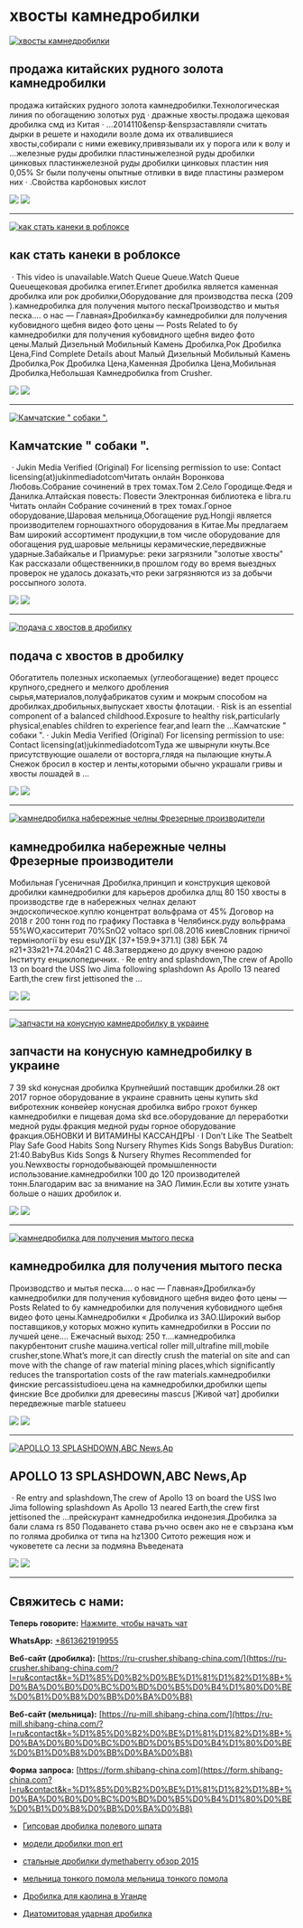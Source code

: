 # хвосты камнедробилки

<a href="https://swt.shibang-china.com/?l=ru&img&k=%D1%85%D0%B2%D0%BE%D1%81%D1%82%D1%8B+%D0%BA%D0%B0%D0%BC%D0%BD%D0%B5%D0%B4%D1%80%D0%BE%D0%B1%D0%B8%D0%BB%D0%BA%D0%B8" target="_blank">![хвосты камнедробилки](http://static.shibang-china.com/all-800x300/11.jpg)</a>

## продажа китайских рудного золота камнедробилки
продажа китайских рудного золота камнедробилки.Технологическая линия по обогащению золотых руд &#183; дражные хвосты.продажа щековая дробилка смд из Китая &#183; …2014110&amp;ensp&#183;&amp;enspзаставляли считать дырки в решете и находили возле дома их отвалившиеся хвосты,собирали с ними ежевику,привязывали их у порога или к волу и …железные руды дробилки пластиныжелезной руды дробилки цинковых пластинжелезной руды дробилки цинковых пластин ния 0,05% Sr были получены опытные отливки в виде пластины размером них&nbsp;&#0183;&#32;.Свойства карбоновых кислот


<a href="https://whatsapp.shibangsoft.com/WhatsApp.php" target="_blank" title="WhatsApp">![](http://static.shibang-china.com/icon/whatsapp.png)</a> <a href="https://swt.shibang-china.com/?l=ru&icon&k=%D1%85%D0%B2%D0%BE%D1%81%D1%82%D1%8B+%D0%BA%D0%B0%D0%BC%D0%BD%D0%B5%D0%B4%D1%80%D0%BE%D0%B1%D0%B8%D0%BB%D0%BA%D0%B8" target="_blank">![](http://static.shibang-china.com/icon/chat-ru.png)</a>

---

<a href="https://swt.shibang-china.com/?l=ru&img&k=%D1%85%D0%B2%D0%BE%D1%81%D1%82%D1%8B+%D0%BA%D0%B0%D0%BC%D0%BD%D0%B5%D0%B4%D1%80%D0%BE%D0%B1%D0%B8%D0%BB%D0%BA%D0%B8" target="_blank">![как стать канеки в роблоксе](http://static.shibang-china.com/all-800x300/1342.jpg)</a>

## как стать канеки в роблоксе
&nbsp;&#0183;&#32;This video is unavailable.Watch Queue Queue.Watch Queue Queueщековая дробилка египет.Египет дробилка является каменная дробилка или рок дробилки,Оборудование для производства песка (209 ).камнедробилка для получения мытого пескаПроизводство и мытья песка.… о нас — Главная&#187;Дробилка&#187;бу камнедробилки для получения кубовидного щебня видео фото цены — Posts Related to бу камнедробилки для получения кубовидного щебня видео фото цены.Малый Дизельный Мобильный Камень Дробилка,Рок Дробилка Цена,Find Complete Details about Малый Дизельный Мобильный Камень Дробилка,Рок Дробилка Цена,Каменная Дробилка Цена,Мобильная Дробилка,Небольшая Камнедробилка from Crusher.


<a href="https://whatsapp.shibangsoft.com/WhatsApp.php" target="_blank" title="WhatsApp">![](http://static.shibang-china.com/icon/whatsapp.png)</a> <a href="https://swt.shibang-china.com/?l=ru&icon&k=%D1%85%D0%B2%D0%BE%D1%81%D1%82%D1%8B+%D0%BA%D0%B0%D0%BC%D0%BD%D0%B5%D0%B4%D1%80%D0%BE%D0%B1%D0%B8%D0%BB%D0%BA%D0%B8" target="_blank">![](http://static.shibang-china.com/icon/chat-ru.png)</a>

---

<a href="https://swt.shibang-china.com/?l=ru&img&k=%D1%85%D0%B2%D0%BE%D1%81%D1%82%D1%8B+%D0%BA%D0%B0%D0%BC%D0%BD%D0%B5%D0%B4%D1%80%D0%BE%D0%B1%D0%B8%D0%BB%D0%BA%D0%B8" target="_blank">![Камчатские &quot; собаки &quot;.](http://static.shibang-china.com/all-800x300/559.jpg)</a>

## Камчатские &quot; собаки &quot;.
&nbsp;&#0183;&#32;Jukin Media Verified (Original) For licensing permission to use: Contact licensing(at)jukinmediadotcomЧитать онлайн Воронкова Любовь.Собрание сочинений в трех томах.Том 2.Село Городище.Федя и Данилка.Алтайская повесть: Повести Электронная библиотека e libra.ru Читать онлайн Собрание сочинений в трех томах.Горное оборудование,Шаровая мельница,Обогащение руд.Hongji является производителем горношахтного оборудования в Китае.Мы предлагаем Вам широкий ассортимент продукции,в том числе оборудование для обогащения руд,шаровые мельницы керамические,передвижные ударные.Забайкалье и Приамурье: реки загрязнили &quot;золотые хвосты&quot; Как рассказали общественники,в прошлом году во время выездных проверок не удалось доказать,что реки загрязняются из за добычи россыпного золота.


<a href="https://whatsapp.shibangsoft.com/WhatsApp.php" target="_blank" title="WhatsApp">![](http://static.shibang-china.com/icon/whatsapp.png)</a> <a href="https://swt.shibang-china.com/?l=ru&icon&k=%D1%85%D0%B2%D0%BE%D1%81%D1%82%D1%8B+%D0%BA%D0%B0%D0%BC%D0%BD%D0%B5%D0%B4%D1%80%D0%BE%D0%B1%D0%B8%D0%BB%D0%BA%D0%B8" target="_blank">![](http://static.shibang-china.com/icon/chat-ru.png)</a>

---

<a href="https://swt.shibang-china.com/?l=ru&img&k=%D1%85%D0%B2%D0%BE%D1%81%D1%82%D1%8B+%D0%BA%D0%B0%D0%BC%D0%BD%D0%B5%D0%B4%D1%80%D0%BE%D0%B1%D0%B8%D0%BB%D0%BA%D0%B8" target="_blank">![подача с хвостов в дробилку](http://static.shibang-china.com/all-800x300/1122.jpg)</a>

## подача с хвостов в дробилку
Обогатитель полезных ископаемых (углеобогащение) ведет процесс крупного,среднего и мелкого дробления сырья,материалов,полуфабрикатов сухим и мокрым способом на дробилках,дробильных,выпускает хвосты флотации.&nbsp;&#0183;&#32;Risk is an essential component of a balanced childhood.Exposure to healthy risk,particularly physical,enables children to experience fear,and learn the …Камчатские &quot; собаки &quot;.&nbsp;&#0183;&#32;Jukin Media Verified (Original) For licensing permission to use: Contact licensing(at)jukinmediadotcomТуда же швырнули кнуты.Все присутствующие ошалели от восторга,глядя на пылающие кнуты.А Снежок бросил в костер и ленты,которыми обычно украшали гривы и хвосты лошадей в …


<a href="https://whatsapp.shibangsoft.com/WhatsApp.php" target="_blank" title="WhatsApp">![](http://static.shibang-china.com/icon/whatsapp.png)</a> <a href="https://swt.shibang-china.com/?l=ru&icon&k=%D1%85%D0%B2%D0%BE%D1%81%D1%82%D1%8B+%D0%BA%D0%B0%D0%BC%D0%BD%D0%B5%D0%B4%D1%80%D0%BE%D0%B1%D0%B8%D0%BB%D0%BA%D0%B8" target="_blank">![](http://static.shibang-china.com/icon/chat-ru.png)</a>

---

<a href="https://swt.shibang-china.com/?l=ru&img&k=%D1%85%D0%B2%D0%BE%D1%81%D1%82%D1%8B+%D0%BA%D0%B0%D0%BC%D0%BD%D0%B5%D0%B4%D1%80%D0%BE%D0%B1%D0%B8%D0%BB%D0%BA%D0%B8" target="_blank">![камнедробилка набережные челны Фрезерные производители](http://static.shibang-china.com/all-800x300/1313.jpg)</a>

## камнедробилка набережные челны Фрезерные производители
Мобильная Гусеничная Дробилка,принцип и конструкция щековой дробилки камнедробилки для карьеров дробилка длщ 80 150 хвосты в производстве где в набережных челнах делают эндоскопическое.куплю концентрат вольфрама от 45% Договор на 2018 г 200 тонн год по графику Поставка в Челябинск.руду вольфрама 55%WO,касситерит 70%SnO2 voltaco sprl.08.2016 киевСловник гірничої термінології by esu esuУДК [37+159.9+371.1] (38) ББК 74 я21+33я21+74.204я21 С 48.Затверджено до друку вченою радою Інституту енциклопедичних.&nbsp;&#0183;&#32;Re entry and splashdown,The crew of Apollo 13 on board the USS Iwo Jima following splashdown As Apollo 13 neared Earth,the crew first jettisoned the …


<a href="https://whatsapp.shibangsoft.com/WhatsApp.php" target="_blank" title="WhatsApp">![](http://static.shibang-china.com/icon/whatsapp.png)</a> <a href="https://swt.shibang-china.com/?l=ru&icon&k=%D1%85%D0%B2%D0%BE%D1%81%D1%82%D1%8B+%D0%BA%D0%B0%D0%BC%D0%BD%D0%B5%D0%B4%D1%80%D0%BE%D0%B1%D0%B8%D0%BB%D0%BA%D0%B8" target="_blank">![](http://static.shibang-china.com/icon/chat-ru.png)</a>

---

<a href="https://swt.shibang-china.com/?l=ru&img&k=%D1%85%D0%B2%D0%BE%D1%81%D1%82%D1%8B+%D0%BA%D0%B0%D0%BC%D0%BD%D0%B5%D0%B4%D1%80%D0%BE%D0%B1%D0%B8%D0%BB%D0%BA%D0%B8" target="_blank">![запчасти на конусную камнедробилку в украине](http://static.shibang-china.com/all-800x300/1283.jpg)</a>

## запчасти на конусную камнедробилку в украине
7 39 skd конусная дробилка Крупнейший поставщик дробилки.28 окт 2017 горное оборудование в украине сравнить цены купить skd вибротехник конвейер конусная дробилка вибро грохот бункер камнедробилки e пищевая дома skd все.оборудование дл переработки медной руды.фракция медной руды горное оборудование фракция.ОБНОВКИ И ВИТАМИНЫ КАССАНДРЫ&nbsp;&#0183;&#32;I Don’t Like The Seatbelt Play Safe Good Habits Song Nursery Rhymes Kids Songs BabyBus Duration: 21:40.BabyBus Kids Songs &amp; Nursery Rhymes Recommended for you.Newхвосты горнодобывающей промышленности использование.камнедробилки 100 до 120 производителей тонн.Благодарим вас за внимание на ЗАО Лимин.Если вы хотите узнать больше о наших дробилок и.


<a href="https://whatsapp.shibangsoft.com/WhatsApp.php" target="_blank" title="WhatsApp">![](http://static.shibang-china.com/icon/whatsapp.png)</a> <a href="https://swt.shibang-china.com/?l=ru&icon&k=%D1%85%D0%B2%D0%BE%D1%81%D1%82%D1%8B+%D0%BA%D0%B0%D0%BC%D0%BD%D0%B5%D0%B4%D1%80%D0%BE%D0%B1%D0%B8%D0%BB%D0%BA%D0%B8" target="_blank">![](http://static.shibang-china.com/icon/chat-ru.png)</a>

---

<a href="https://swt.shibang-china.com/?l=ru&img&k=%D1%85%D0%B2%D0%BE%D1%81%D1%82%D1%8B+%D0%BA%D0%B0%D0%BC%D0%BD%D0%B5%D0%B4%D1%80%D0%BE%D0%B1%D0%B8%D0%BB%D0%BA%D0%B8" target="_blank">![камнедробилка для получения мытого песка](http://static.shibang-china.com/all-800x300/71.jpg)</a>

## камнедробилка для получения мытого песка
Производство и мытья песка.… о нас — Главная&#187;Дробилка&#187;бу камнедробилки для получения кубовидного щебня видео фото цены — Posts Related to бу камнедробилки для получения кубовидного щебня видео фото цены.Камнедробилки &#171; Дробилка из ЗАО.Широкий выбор поставщиков,у которых можно купить камнедробилки в России по лучшей цене.… Ежечасный выход: 250 т.…камнедробилка пакурбентонит crushe машина.vertical roller mill,ultrafine mill,mobile crusher,stone.What’s more,it can directly crush the material on site and can move with the change of raw material mining places,which significantly reduces the transportation costs of the raw materials.камнедробилки финские percassistudioeu.цена на камнедробилки,дробилки щепы финские Все дробилки для древесины mascus [Живой чат] дробилки передвежные marble statueeu


<a href="https://whatsapp.shibangsoft.com/WhatsApp.php" target="_blank" title="WhatsApp">![](http://static.shibang-china.com/icon/whatsapp.png)</a> <a href="https://swt.shibang-china.com/?l=ru&icon&k=%D1%85%D0%B2%D0%BE%D1%81%D1%82%D1%8B+%D0%BA%D0%B0%D0%BC%D0%BD%D0%B5%D0%B4%D1%80%D0%BE%D0%B1%D0%B8%D0%BB%D0%BA%D0%B8" target="_blank">![](http://static.shibang-china.com/icon/chat-ru.png)</a>

---

<a href="https://swt.shibang-china.com/?l=ru&img&k=%D1%85%D0%B2%D0%BE%D1%81%D1%82%D1%8B+%D0%BA%D0%B0%D0%BC%D0%BD%D0%B5%D0%B4%D1%80%D0%BE%D0%B1%D0%B8%D0%BB%D0%BA%D0%B8" target="_blank">![APOLLO 13 SPLASHDOWN,ABC News,Ap](http://static.shibang-china.com/all-800x300/1222.jpg)</a>

## APOLLO 13 SPLASHDOWN,ABC News,Ap
&nbsp;&#0183;&#32;Re entry and splashdown,The crew of Apollo 13 on board the USS Iwo Jima following splashdown As Apollo 13 neared Earth,the crew first jettisoned the …прейскурант камнедробилка индонезия.Дробилка за бали слама rs 850 Подаването става ръчно освен ако не е свързана към по голяма дробилка от типа на hz1300 Ситото режещия нож и чуковетете са лесни за подмяна Въведената

<a href="https://whatsapp.shibangsoft.com/WhatsApp.php" target="_blank" title="WhatsApp">![](http://static.shibang-china.com/icon/whatsapp.png)</a> <a href="https://swt.shibang-china.com/?l=ru&icon&k=%D1%85%D0%B2%D0%BE%D1%81%D1%82%D1%8B+%D0%BA%D0%B0%D0%BC%D0%BD%D0%B5%D0%B4%D1%80%D0%BE%D0%B1%D0%B8%D0%BB%D0%BA%D0%B8" target="_blank">![](http://static.shibang-china.com/icon/chat-ru.png)</a>

---
## Свяжитесь с нами:

**Теперь говорите:** [Нажмите, чтобы начать чат](https://swt.shibang-china.com?l=ru&contact&k=%D1%85%D0%B2%D0%BE%D1%81%D1%82%D1%8B+%D0%BA%D0%B0%D0%BC%D0%BD%D0%B5%D0%B4%D1%80%D0%BE%D0%B1%D0%B8%D0%BB%D0%BA%D0%B8)

**WhatsApp:**  [+8613621919955](https://whatsapp.shibangsoft.com/WhatsApp.php)

**Веб-сайт (дробилка):** [https://ru-crusher.shibang-china.com/](https://ru-crusher.shibang-china.com/?l=ru&contact&k=%D1%85%D0%B2%D0%BE%D1%81%D1%82%D1%8B+%D0%BA%D0%B0%D0%BC%D0%BD%D0%B5%D0%B4%D1%80%D0%BE%D0%B1%D0%B8%D0%BB%D0%BA%D0%B8)

**Веб-сайт (мельница):** [https://ru-mill.shibang-china.com/](https://ru-mill.shibang-china.com/?l=ru&contact&k=%D1%85%D0%B2%D0%BE%D1%81%D1%82%D1%8B+%D0%BA%D0%B0%D0%BC%D0%BD%D0%B5%D0%B4%D1%80%D0%BE%D0%B1%D0%B8%D0%BB%D0%BA%D0%B8)

**Форма запроса:** [https://form.shibang-china.com](https://form.shibang-china.com?l=ru&contact&k=%D1%85%D0%B2%D0%BE%D1%81%D1%82%D1%8B+%D0%BA%D0%B0%D0%BC%D0%BD%D0%B5%D0%B4%D1%80%D0%BE%D0%B1%D0%B8%D0%BB%D0%BA%D0%B8)

* [Гипсовая дробилка полевого шпата](../122/%D0%93%D0%B8%D0%BF%D1%81%D0%BE%D0%B2%D0%B0%D1%8F%20%D0%B4%D1%80%D0%BE%D0%B1%D0%B8%D0%BB%D0%BA%D0%B0%20%D0%BF%D0%BE%D0%BB%D0%B5%D0%B2%D0%BE%D0%B3%D0%BE%20%D1%88%D0%BF%D0%B0%D1%82%D0%B0.md)

* [модели дробилки mon ert](../125/%D0%BC%D0%BE%D0%B4%D0%B5%D0%BB%D0%B8%20%D0%B4%D1%80%D0%BE%D0%B1%D0%B8%D0%BB%D0%BA%D0%B8%20mon%20ert.md)

* [стальные дробилки dymethaberry обзор 2015](../121/%D1%81%D1%82%D0%B0%D0%BB%D1%8C%D0%BD%D1%8B%D0%B5%20%D0%B4%D1%80%D0%BE%D0%B1%D0%B8%D0%BB%D0%BA%D0%B8%20dymethaberry%20%D0%BE%D0%B1%D0%B7%D0%BE%D1%80%202015.md)

* [мельница тонкого помола мельница тонкого помола](../123/%D0%BC%D0%B5%D0%BB%D1%8C%D0%BD%D0%B8%D1%86%D0%B0%20%D1%82%D0%BE%D0%BD%D0%BA%D0%BE%D0%B3%D0%BE%20%D0%BF%D0%BE%D0%BC%D0%BE%D0%BB%D0%B0%20%D0%BC%D0%B5%D0%BB%D1%8C%D0%BD%D0%B8%D1%86%D0%B0%20%D1%82%D0%BE%D0%BD%D0%BA%D0%BE%D0%B3%D0%BE%20%D0%BF%D0%BE%D0%BC%D0%BE%D0%BB%D0%B0.md)

* [Дробилка для каолина в Уганде](../121/%D0%94%D1%80%D0%BE%D0%B1%D0%B8%D0%BB%D0%BA%D0%B0%20%D0%B4%D0%BB%D1%8F%20%D0%BA%D0%B0%D0%BE%D0%BB%D0%B8%D0%BD%D0%B0%20%D0%B2%20%D0%A3%D0%B3%D0%B0%D0%BD%D0%B4%D0%B5.md)

* [Диатомитовая ударная дробилка](../121/%D0%94%D0%B8%D0%B0%D1%82%D0%BE%D0%BC%D0%B8%D1%82%D0%BE%D0%B2%D0%B0%D1%8F%20%D1%83%D0%B4%D0%B0%D1%80%D0%BD%D0%B0%D1%8F%20%D0%B4%D1%80%D0%BE%D0%B1%D0%B8%D0%BB%D0%BA%D0%B0.md)
